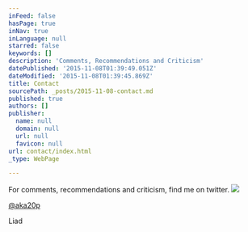 ```yaml
---
inFeed: false
hasPage: true
inNav: true
inLanguage: null
starred: false
keywords: []
description: 'Comments, Recommendations and Criticism'
datePublished: '2015-11-08T01:39:49.051Z'
dateModified: '2015-11-08T01:39:45.869Z'
title: Contact
sourcePath: _posts/2015-11-08-contact.md
published: true
authors: []
publisher:
  name: null
  domain: null
  url: null
  favicon: null
url: contact/index.html
_type: WebPage

---
```

For comments, recommendations and criticism, find me on twitter.
![](https://the-grid-user-content.s3-us-west-2.amazonaws.com/1068b8d2-e7a7-4465-a195-904ad299f854.jpg)

[@aka20p][0]

Liad

[0]: http://twitter.com/aka20p